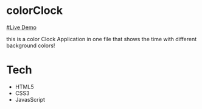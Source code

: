 # colorClock

[#Live Demo](https://atcsy.github.io/colorClock/)


this is a color Clock Application in one file that shows the time with different background colors!

# Tech



* HTML5
* CSS3
* JavasScript


